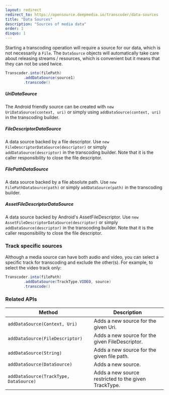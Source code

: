 ```yaml
---
layout: redirect
redirect_to: https://opensource.deepmedia.io/transcoder/data-sources
title: "Data Sources"
description: "Sources of media data"
order: 1
disqus: 1
---
```


Starting a transcoding operation will require a source for our data, which is not necessarily
a `File`. The `DataSource` objects will automatically take care about releasing streams / resources,
which is convenient but it means that they can not be used twice.

```java
Transcoder.into(filePath)
        .addDataSource(source1)
        .transcode()
```

##### UriDataSource

The Android friendly source can be created with `new UriDataSource(context, uri)` or simply
using `addDataSource(context, uri)` in the transcoding builder.

##### FileDescriptorDataSource

A data source backed by a file descriptor. Use `new FileDescriptorDataSource(descriptor)` or
simply `addDataSource(descriptor)` in the transcoding builder. Note that it is the caller
responsibility to close the file descriptor.

##### FilePathDataSource

A data source backed by a file absolute path. Use `new FilePathDataSource(path)` or
simply `addDataSource(path)` in the transcoding builder.

##### AssetFileDescriptorDataSource

A data source backed by Android's AssetFileDescriptor. Use `new AssetFileDescriptorDataSource(descriptor)`
or simply `addDataSource(descriptor)` in the transcoding builder. Note that it is the caller
responsibility to close the file descriptor.

### Track specific sources

Although a media source can have both audio and video, you can select a specific track
for transcoding and exclude the other(s). For example, to select the video track only:
 
```java
Transcoder.into(filePath)
        .addDataSource(TrackType.VIDEO, source)
        .transcode()
```
 
### Related APIs

|Method|Description|
|------|-----------|
|`addDataSource(Context, Uri)`|Adds a new source for the given Uri.|
|`addDataSource(FileDescriptor)`|Adds a new source for the given FileDescriptor.|
|`addDataSource(String)`|Adds a new source for the given file path.|
|`addDataSource(DataSource)`|Adds a new source.|
|`addDataSource(TrackType, DataSource)`|Adds a new source restricted to the given TrackType.|

